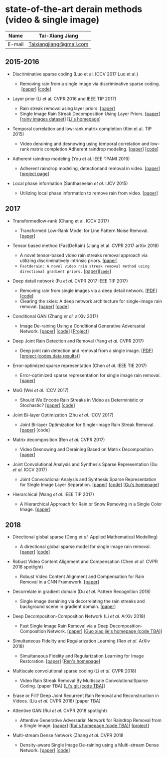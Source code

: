 state-of-the-art derain methods (video & single image)
==

|Name|Tai-Xiang Jiang|
|---|---
|E-mail|Taixiangjiang@gmail.com


2015-2016
--

* Discriminative sparse coding (Luo et al. ICCV 2017 Luo et al.)

  * Removing rain from a single image via discriminative sparse coding.  [[paper](http://ieeexplore.ieee.org/document/7410745/)] [[code](http://www.math.nus.edu.sg/~matjh/download/image_deraining/rain_removal_v.1.1.zip)]

* Layer prior (Li et al. CVPR 2016 and IEEE TIP 2017)
  * Rain streak removal using layer priors. [[paper](https://ieeexplore.ieee.org/document/7780668/)]
  * Single Image Rain Streak Decomposition Using Layer Priors. [[paper](https://ieeexplore.ieee.org/abstract/document/7934436/)]
 [[rainy images dataset](http://yu-li.github.io/paper/li_cvpr16_rain.zip)] [[Li's homepage](http://yu-li.github.io/)]
 
* Temporal correlation and low-rank matrix completion (Kim et al. TIP 2015)
  * Video deraining and desnowing using temporal correlation and low-rank matrix completion Adherent raindrop modeling. [[paper](https://ieeexplore.ieee.org/abstract/document/7101234/)] [[code](http://mcl.korea.ac.kr/~jhkim/deraining/)]

* Adherent raindrop modeling (You et al. IEEE TPAMI 2016)
  * Adherent raindrop modeling, detectionand removal in video. [[paper](https://ieeexplore.ieee.org/abstract/document/7299675/)] [[project page](http://www.cvl.iis.u-tokyo.ac.jp/~yousd/CVPR2013/Shaodi_CVPR2013.html "Not Available")]
  

* Local phase information (Santhaseelan *et al.* IJCV 2015)
  * Utilizing local phase information to remove rain from video. [[paper](https://link.springer.com/article/10.1007/s11263-014-0759-8)] 

2017
--
* Transformedlow-rank (Chang et al. ICCV 2017)
  * Transformed Low-Rank Model for Line Pattern Noise Removal. [[paper](http://openaccess.thecvf.com/content_iccv_2017/html/Chang_Transformed_Low-Rank_Model_ICCV_2017_paper.html)]

* Tensor based method (FastDeRain) (Jiang et al. CVPR 2017 arXiv 2018)</font>
  * A novel tensor-based video rain streaks removal approach via utilizing discriminatively intrinsic priors. [[paper](http://openaccess.thecvf.com/content_cvpr_2017/html/Jiang_A_Novel_Tensor-Based_CVPR_2017_paper.html)]
  * `Fastderain: A novel video rain streak removal method using directional gradient priors.` [[paper](https://arxiv.org/abs/1803.07487)][[`code`](https://github.com/TaiXiangJiang/FastDeRain)] 


* Deep detail network (Fu *et al.* CVPR 2017 IEEE TIP 2017)
  * Removing rain from single images via a deep detail network. [[PDF](http://openaccess.thecvf.com/content_cvpr_2017/papers/Fu_Removing_Rain_From_CVPR_2017_paper.pdf)] [[code](https://xueyangfu.github.io/projects/cvpr2017.html)]
  * Clearing the skies: A deep network architecture for single-image rain removal. [[paper](https://ieeexplore.ieee.org/abstract/document/7893758/)] [[code](https://xueyangfu.github.io/projects/tip2017.html)] 

* Conditional GAN (Zhang *et al.* arXiv 2017)
  * Image De-raining Using a Conditional Generative Adversarial Network. [[paper](https://arxiv.org/abs/1701.05957)] [[code](https://github.com/hezhangsprinter/ID-CGAN)] [[Project](http://www.rci.rutgers.edu/~vmp93/index_ImageDeRaining.html)]
  
* Deep Joint Rain Detection and Removal (Yang *et al.* CVPR 2017)
  * Deep joint rain detection and removal from a single image. [[PDF](http://openaccess.thecvf.com/content_cvpr_2017/papers/Yang_Deep_Joint_Rain_CVPR_2017_paper.pdf)] [[project (codes data results)](http://www.icst.pku.edu.cn/struct/Projects/joint_rain_removal.html)]
  
* Error-optimized sparse representation (Chen *et al.* IEEE TIE 2017)
  * Error-optimized sparse representation for single image rain removal. [[paper](https://ieeexplore.ieee.org/abstract/document/7878618/)]
  
* MoG (Wei *et al.* ICCV 2017)
  * Should We Encode Rain Streaks in Video as Deterministic or Stochastic? [[paper](http://openaccess.thecvf.com/content_iccv_2017/html/Wei_Should_We_Encode_ICCV_2017_paper.html)] 
[[code](https://github.com/wwxjtu/RainRemoval_ICCV2017)]

* Joint Bi-layer Optimization (Zhu *et al.* ICCV 2017)
  * Joint Bi-layer Optimization for Single-image Rain Streak Removal. [[paper](http://openaccess.thecvf.com/content_iccv_2017/html/Zhu_Joint_Bi-Layer_Optimization_ICCV_2017_paper.html)]
 [code]
 
* Matrix decomposition (Ren *et al.* CVPR 2017)
  * Video Desnowing and Deraining Based on Matrix Decomposition. [[paper](http://openaccess.thecvf.com/content_cvpr_2017/html/Ren_Video_Desnowing_and_CVPR_2017_paper.html)]
 
* Joint Convolutional Analysis and Synthesis Sparse Representation (Gu *et al.* ICCV 2017)
  *  Joint Convolutional Analysis and Synthesis Sparse Representation for Single Image Layer Separation. [[paper](http://openaccess.thecvf.com/content_iccv_2017/html/Gu_Joint_Convolutional_Analysis_ICCV_2017_paper.html)]
 [[code](http://www4.comp.polyu.edu.hk/~cslzhang/code/JCAS_Release.zip)]  [[Gu's homepage](https://sites.google.com/site/shuhanggu/home)]
 
* Hierarchical (Wang *et al.* IEEE TIP 2017)
  * A Hierarchical Approach for Rain or Snow Removing in a Single Color Image. [[paper](http://ieeexplore.ieee.org/abstract/document/7934435/)]
 
2018 
---
* Directional global sparse (Deng *et al.* Applied Mathematical Modelling)
  * A directional global sparse model for single image rain removal.  [[paper](https://www.sciencedirect.com/science/article/pii/S0307904X18301069)]
 [[code](http://www.escience.cn/system/file?fileId=98760)] 

* Robust Video Content Alignment and Compensation (Chen *et al.* CVPR 2018 spotlight)
  * Robust Video Content Alignment and Compensation for Rain Removal in a CNN Framework. [[paper](https://arxiv.org/abs/1803.10433)]

* Decorrelate in gradient domain (Du *et al.* Pattern Recognition 2018)
  * Single image deraining via decorrelating the rain streaks and background scene in gradient domain.   [[paper](https://www.sciencedirect.com/science/article/pii/S0031320318300700)]
  
* Deep Decomposition-Composition Network (Li *et al.* ArXiv 2018)
  * Fast Single Image Rain Removal via a Deep Decomposition-Composition Network.  [[paper](https://arxiv.org/abs/1804.02688)]
 [[Guo xiao jie's homepage (code TBA)](https://sites.google.com/view/xjguo/homepage)]
 
* Simultaneous Fidelity and Regularization Learning (Ren *et al.* ArXiv 2018)
  * Simultaneous Fidelity and Regularization Learning for Image Restoration. [[paper](https://arxiv.org/abs/1804.04522)]
 [[Ren's homepage](https://sites.google.com/site/csrendw/home)]

* Multiscale convolutional sparse coding (Li *et al.* CVPR 2018)
  * Video Rain Streak Removal By Multiscale ConvolutionalSparse Coding. [paper TBA]  [[Li's git (code TBA)](https://github.com/MinghanLi/MS-CSC-Rain-Streak-Removal)]
 
* Erase or Fill? Deep Joint Recurrent Rain Removal and Reconstruction in Videos. (Liu *et al.* CVPR 2018)
  [paper TBA]
 
* Attentive GAN (Rui *et al.* CVPR 2018 spotlight)
  * Attentive Generative Adversarial Network for Raindrop Removal from a Single Image.  [[paper](https://arxiv.org/abs/1711.10098)]
[[Rui's homepage (code TBA)](https://rui1996.github.io/)]  [[project](https://rui1996.github.io/raindrop/raindrop_removal.html)]

* Multi-stream Dense Network (Zhang *et al.* CVPR 2018
  * Density-aware Single Image De-raining using a Multi-stream Dense Network. [[paper](https://arxiv.org/abs/1802.07412)] [[code](https://github.com/hezhangsprinter/DID-MDN)]

 
 
 
